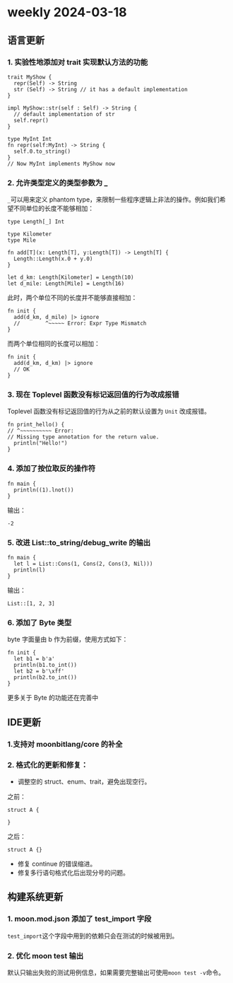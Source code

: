 # weekly 2024-03-18
## **语言更新**

### **1. 实验性地添加对 trait 实现默认方法的功能**

```moonbit
trait MyShow {
  repr(Self) -> String
  str (Self) -> String // it has a default implementation
}

impl MyShow::str(self : Self) -> String {
  // default implementation of str
  self.repr()
}

type MyInt Int
fn repr(self:MyInt) -> String {
  self.0.to_string()
}
// Now MyInt implements MyShow now
```

### **2. 允许类型定义的类型参数为 \_**

`_`可以用来定义 phantom type，来限制一些程序逻辑上非法的操作。例如我们希望不同单位的长度不能够相加：

```moonbit
type Length[_] Int

type Kilometer
type Mile

fn add[T](x: Length[T], y:Length[T]) -> Length[T] {
  Length::Length(x.0 + y.0)
}

let d_km: Length[Kilometer] = Length(10)
let d_mile: Length[Mile] = Length(16)
```

此时，两个单位不同的长度并不能够直接相加：

```moonbit
fn init {
  add(d_km, d_mile) |> ignore
  //        ^~~~~~ Error: Expr Type Mismatch
}
```

而两个单位相同的长度可以相加：

```moonbit
fn init {
  add(d_km, d_km) |> ignore
  // OK
}
```

### **3. 现在 Toplevel 函数没有标记返回值的行为改成报错**

Toplevel 函数没有标记返回值的行为从之前的默认设置为 `Unit` 改成报错。

```moonbit
fn print_hello() {
// ^~~~~~~~~~~ Error:
// Missing type annotation for the return value.
  println("Hello!")
}
```

### **4. 添加了按位取反的操作符**

```moonbit
fn main {
  println((1).lnot())
}
```

输出：

```moonbit
-2
```

### **5. 改进 List::to_string/debug_write 的输出**

```moonbit
fn main {
  let l = List::Cons(1, Cons(2, Cons(3, Nil)))
  println(l)
}
```

输出：

```moonbit
List::[1, 2, 3]
```

### 6. 添加了 Byte 类型

byte 字面量由 b 作为前缀，使用方式如下：

```moonbit
fn init {
  let b1 = b'a'
  println(b1.to_int())
  let b2 = b'\xff'
  println(b2.to_int())
}
```

更多关于 Byte 的功能还在完善中

## **IDE更新**

### **1.支持对 moonbitlang/core 的补全**

### **2. 格式化的更新和修复：**

- 调整空的 struct、enum、trait，避免出现空行。

之前：

```moonbit
struct A {

}
```

之后：

```moonbit
struct A {}
```

- 修复 continue 的错误缩进。
- 修复多行语句格式化后出现分号的问题。

## **构建系统更新**

### **1. moon.mod.json 添加了 test_import 字段**

`test_import`这个字段中用到的依赖只会在测试的时候被用到。

### **2. 优化 moon test 输出**

默认只输出失败的测试用例信息，如果需要完整输出可使用`moon test -v`命令。
